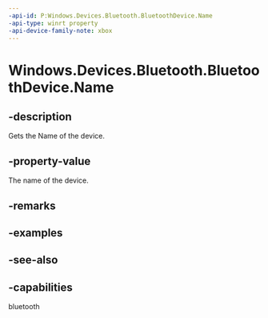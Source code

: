 ```yaml
---
-api-id: P:Windows.Devices.Bluetooth.BluetoothDevice.Name
-api-type: winrt property
-api-device-family-note: xbox
---
```


<!-- Property syntax
public string Name { get; }
-->

# Windows.Devices.Bluetooth.BluetoothDevice.Name

## -description
Gets the Name of the device.

## -property-value
The name of the device.

## -remarks

## -examples

## -see-also


## -capabilities
bluetooth
